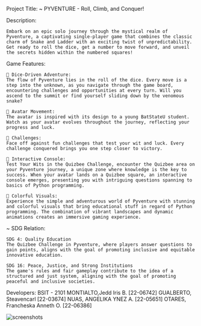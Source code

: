 Project Title:
    ~ PYVENTURE - Roll, Climb, and Conquer!

Description:

    Embark on an epic solo journey through the mystical realm of Pyventure, a captivating single-player game that combines the classic charm of Snake and Ladder with an exciting twist of unpredictability. Get ready to roll the dice, get a number to move forward, and unveil the secrets hidden within the numbered squares!

Game Features:

    🎲 Dice-Driven Adventure:
    The flow of Pyventure lies in the roll of the dice. Every move is a step into the unknown, as you navigate through the game board, encountering challenges and opportunities at every turn. Will you ascend to the summit or find yourself sliding down by the venomous snake?

    👤 Avatar Movement:
    The avatar is inspired with its design to a young BatStateU student. Watch as your avatar evolves throughout the journey, reflecting your progress and luck.

    🌌 Challenges:
    Face off against fun challenges that test your wit and luck. Every challenge conquered brings you one step closer to victory.

    🌟 Interactive Console:
    Test Your Wits in the Quizbee Challenge, encounter the Quizbee area on your Pyventure journey, a unique zone where knowledge is the key to success. When your avatar lands on a Quizbee square, an interactive console emerges, presenting you with intriguing questions spanning to basics of Python programming.

    🌈 Colorful Visuals:
    Experience the simple and adventurous world of Pyventure with stunning and colorful visuals that bring educational stuff in regard of Python programming. The combination of vibrant landscapes and dynamic animations creates an immersive gaming experience.


~ SDG Relation:

    SDG 4: Quality Education
    The Quizbee Challenge in Pyventure, where players answer questions to gain points, aligns with the goal of promoting inclusive and equitable innovative education.

    SDG 16: Peace, Justice, and Strong Institutions
    The game's rules and fair gameplay contribute to the idea of a structured and just system, aligning with the goal of promoting peaceful and inclusive societies.


Developers:
    BSIT - 2101
    MONTIALTO,Jedd Iris B.          [22-06742]
    GUALBERTO, Steavencarl          [22-03674]
    NUAS, ANGELIKA YNEZ A.          [22-05651]
    OTARES, Francheska Anneth O.    [22-06386]

![screenshots](image.png)